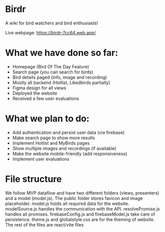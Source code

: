 # Birdr
A wiki for bird watchers and bird enthusiasts!

Live webpage: https://birdr-7cc64.web.app/

# What we have done so far:
 - Homepage (Bird Of The Day Feature)
 - Search page (you can search for birds)
 - Bird details paged (info, image and recording)
 - Mostly all backend (Hotlist, Likedbirds partially)
 - Figma design for all views
 - Deployed the website
 - Received a few user evaluations

# What we plan to do:
 - Add authentication and persist user data (via firebase)
 - Make search page to show more results
 - Implement Hotlist and MyBirds pages
 - Show multiple images and recordings (if available)
 - Make the website mobile-friendly (add responsiveness)
 - Implement user evaluations

# File structure
We follow MVP dataflow and have two different folders (views, presenters) and a model (model.js).
The public folder stores favicon and image placeholder.
model.js holds all required data for the website.
modelSource.js handles the communication with the API.
resolvePromise.js handles all promises.
firebaseConfig.js and firebaseModel.js take care of persistence.
theme.js and globalstyle.css are for the theming of website.
The rest of the files are react/vite files
